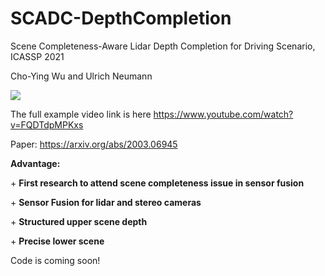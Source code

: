 # SCADC-DepthCompletion
Scene Completeness-Aware Lidar Depth Completion for Driving Scenario, ICASSP 2021

Cho-Ying Wu and Ulrich Neumann

<img src='demo.gif'>

The full example video link is here https://www.youtube.com/watch?v=FQDTdpMPKxs

Paper: https://arxiv.org/abs/2003.06945

**Advantage:**

\+ **First research to attend scene completeness issue in sensor fusion**

\+ **Sensor Fusion for lidar and stereo cameras**

\+ **Structured upper scene depth**

\+ **Precise lower scene**


Code is coming soon!

